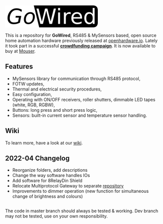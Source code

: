 ![Logo](https://github.com/GoWired/GoWired-Project/blob/master/Images/Gowired-no-home-50dpi.png)

This is a repository for **GoWired**, RS485 & MySensors based, open source home automation hardware previously released at [openhardware.io](https://www.openhardware.io/user/2098#view=projects). Lately it took part in a successful **[crowdfunding campaign](https://www.crowdsupply.com/domatic/getwired)**. It is now available to buy at [Mouser](https://www2.mouser.com/Search/Refine?Keyword=getwired).

## Features
- MySensors library for communication through RS485 protocol,
- FOTW updates,
- Thermal and electrical security procedures,
- Easy configuration,
- Operating with ON/OFF receivers, roller shutters, dimmable LED tapes (white, RGB, RGBW),
- Buttons: long press and short press logic,
- Sensors: built-in current sensor and temperature sensor handling.

## Wiki
To learn more, have a look at our [wiki](https://github.com/feanor-anglin/GetWired-Project/wiki).

## 2022-04 Changelog
- Reorganize folders, add descriptions
- Change the way software handles IOs
- Add software for 8RelayDin Shield
- Relocate Multiprotocol Gateway to separate [repository](https://github.com/GoWired/Multiprotocol-Gateway)
- Improvements to dimmer operation (new function for simultaneous change of brightness and colours)

##
The code in master branch should always be tested & working. Dev branch may not be tested, use on your own responsibility.
